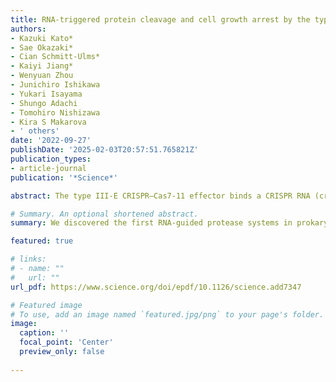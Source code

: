 ```yaml
---
title: RNA-triggered protein cleavage and cell growth arrest by the type III-E CRISPR nuclease-protease [Science]
authors:
- Kazuki Kato*
- Sae Okazaki*
- Cian Schmitt-Ulms*
- Kaiyi Jiang*
- Wenyuan Zhou
- Junichiro Ishikawa
- Yukari Isayama
- Shungo Adachi
- Tomohiro Nishizawa
- Kira S Makarova
- ' others'
date: '2022-09-27'
publishDate: '2025-02-03T20:57:51.765821Z'
publication_types:
- article-journal
publication: '*Science*'

abstract: The type III-E CRISPR–Cas7-11 effector binds a CRISPR RNA (crRNA) and the putative protease Csx29and catalyzes crRNA-guided RNA cleavage. We report cryo–electron microscopy structures of theCas7-11–crRNA–Csx29 complex with and without target RNA (tgRNA), and demonstrate that tgRNAbinding induces conformational changes in Csx29. Biochemical experiments revealed tgRNA-dependentcleavage of the accessory protein Csx30 by Csx29. Reconstitution of the system in bacteria showedthat Csx30 cleavage yields toxic protein fragments that cause growth arrest, which is regulated byCsx31. Csx30 binds Csx31 and the associated sigma factor RpoE (RNA polymerase, extracytoplasmic E),suggesting that Csx30-mediated RpoE inhibition modulates the cellular response to infection. Weengineered the Cas7-11–Csx29–Csx30 system for programmable RNA sensing in mammalian cells.Overall, the Cas7-11–Csx29 effector is an RNA-dependent nuclease-protease

# Summary. An optional shortened abstract.
summary: We discovered the first RNA-guided protease systems in prokaryotic antiviral defense systems. We biochemically characterized the Cas7-11/Csx29/Csx30 systems in the context of abortive infection module against phage invasion. We then engineered the system and adapted it as an RNA-sensor system in mammalian cell. 

featured: true

# links:
# - name: ""
#   url: ""
url_pdf: https://www.science.org/doi/epdf/10.1126/science.add7347

# Featured image
# To use, add an image named `featured.jpg/png` to your page's folder. 
image:
  caption: ''
  focal_point: 'Center'
  preview_only: false
  
---
```

